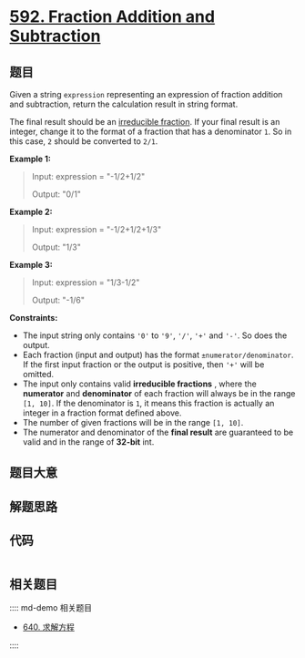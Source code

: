 # [592. Fraction Addition and Subtraction](https://leetcode.com/problems/fraction-addition-and-subtraction)

## 题目

Given a string `expression` representing an expression of fraction addition
and subtraction, return the calculation result in string format.

The final result should be an [irreducible
fraction](https://en.wikipedia.org/wiki/Irreducible_fraction). If your final
result is an integer, change it to the format of a fraction that has a
denominator `1`. So in this case, `2` should be converted to `2/1`.



**Example 1:**

> Input: expression = "-1/2+1/2"
> 
> Output: "0/1"

**Example 2:**

> Input: expression = "-1/2+1/2+1/3"
> 
> Output: "1/3"

**Example 3:**

> Input: expression = "1/3-1/2"
> 
> Output: "-1/6"

**Constraints:**

  * The input string only contains `'0'` to `'9'`, `'/'`, `'+'` and `'-'`. So does the output.
  * Each fraction (input and output) has the format `±numerator/denominator`. If the first input fraction or the output is positive, then `'+'` will be omitted.
  * The input only contains valid **irreducible fractions** , where the **numerator** and **denominator** of each fraction will always be in the range `[1, 10]`. If the denominator is `1`, it means this fraction is actually an integer in a fraction format defined above.
  * The number of given fractions will be in the range `[1, 10]`.
  * The numerator and denominator of the **final result** are guaranteed to be valid and in the range of **32-bit** int.


## 题目大意

## 解题思路

## 代码

```javascript

```

## 相关题目

:::: md-demo 相关题目
- [640. 求解方程](https://leetcode.com/problems/solve-the-equation)

::::
